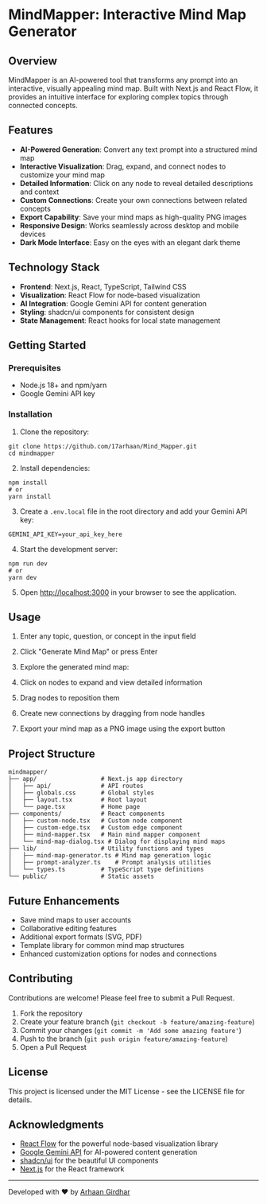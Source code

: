 # MindMapper: Interactive Mind Map Generator

## Overview

MindMapper is an AI-powered tool that transforms any prompt into an interactive, visually appealing mind map. Built with Next.js and React Flow, it provides an intuitive interface for exploring complex topics through connected concepts.

## Features

- **AI-Powered Generation**: Convert any text prompt into a structured mind map
- **Interactive Visualization**: Drag, expand, and connect nodes to customize your mind map
- **Detailed Information**: Click on any node to reveal detailed descriptions and context
- **Custom Connections**: Create your own connections between related concepts
- **Export Capability**: Save your mind maps as high-quality PNG images
- **Responsive Design**: Works seamlessly across desktop and mobile devices
- **Dark Mode Interface**: Easy on the eyes with an elegant dark theme


## Technology Stack

- **Frontend**: Next.js, React, TypeScript, Tailwind CSS
- **Visualization**: React Flow for node-based visualization
- **AI Integration**: Google Gemini API for content generation
- **Styling**: shadcn/ui components for consistent design
- **State Management**: React hooks for local state management


## Getting Started

### Prerequisites

- Node.js 18+ and npm/yarn
- Google Gemini API key


### Installation

1. Clone the repository:

```shellscript
git clone https://github.com/17arhaan/Mind_Mapper.git
cd mindmapper
```


2. Install dependencies:

```shellscript
npm install
# or
yarn install
```


3. Create a `.env.local` file in the root directory and add your Gemini API key:

```plaintext
GEMINI_API_KEY=your_api_key_here
```


4. Start the development server:

```shellscript
npm run dev
# or
yarn dev
```


5. Open [http://localhost:3000](http://localhost:3000) in your browser to see the application.


## Usage

1. Enter any topic, question, or concept in the input field
2. Click "Generate Mind Map" or press Enter
3. Explore the generated mind map:

1. Click on nodes to expand and view detailed information
2. Drag nodes to reposition them
3. Create new connections by dragging from node handles



4. Export your mind map as a PNG image using the export button


## Project Structure

```plaintext
mindmapper/
├── app/                  # Next.js app directory
│   ├── api/              # API routes
│   ├── globals.css       # Global styles
│   ├── layout.tsx        # Root layout
│   └── page.tsx          # Home page
├── components/           # React components
│   ├── custom-node.tsx   # Custom node component
│   ├── custom-edge.tsx   # Custom edge component
│   ├── mind-mapper.tsx   # Main mind mapper component
│   └── mind-map-dialog.tsx # Dialog for displaying mind maps
├── lib/                  # Utility functions and types
│   ├── mind-map-generator.ts # Mind map generation logic
│   ├── prompt-analyzer.ts    # Prompt analysis utilities
│   └── types.ts          # TypeScript type definitions
└── public/               # Static assets
```

## Future Enhancements

- Save mind maps to user accounts
- Collaborative editing features
- Additional export formats (SVG, PDF)
- Template library for common mind map structures
- Enhanced customization options for nodes and connections


## Contributing

Contributions are welcome! Please feel free to submit a Pull Request.

1. Fork the repository
2. Create your feature branch (`git checkout -b feature/amazing-feature`)
3. Commit your changes (`git commit -m 'Add some amazing feature'`)
4. Push to the branch (`git push origin feature/amazing-feature`)
5. Open a Pull Request


## License

This project is licensed under the MIT License - see the LICENSE file for details.

## Acknowledgments

- [React Flow](https://reactflow.dev/) for the powerful node-based visualization library
- [Google Gemini API](https://ai.google.dev/) for AI-powered content generation
- [shadcn/ui](https://ui.shadcn.com/) for the beautiful UI components
- [Next.js](https://nextjs.org/) for the React framework


---

Developed with ❤️ by [Arhaan Girdhar](https://github.com/17arhaan)
